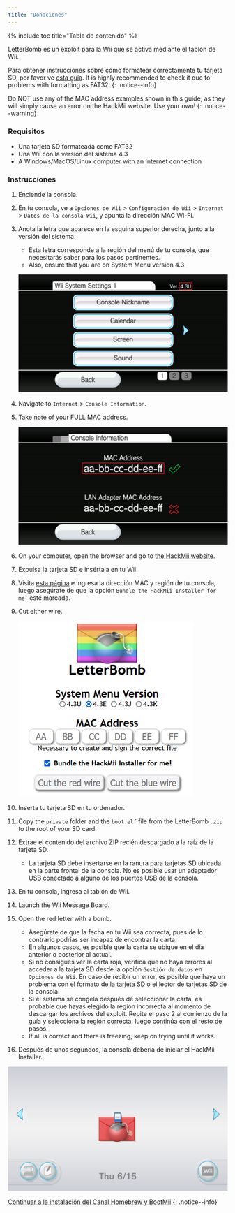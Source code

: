 ```yaml
---
title: "Donaciones"
---
```


{% include toc title="Tabla de contenido" %}

LetterBomb es un exploit para la Wii que se activa mediante el tablón de Wii.

Para obtener instrucciones sobre cómo formatear correctamente tu tarjeta SD, por favor ve [esta guía](https://wiki.hacks.guide/wiki/Formatting_an_SD_card). It is highly recommended to check it due to problems with formatting as FAT32.
{: .notice--info}

Do NOT use any of the MAC address examples shown in this guide, as they will simply cause an error on the HackMii website. Use your own!
{: .notice--warning}

### Requisitos
* Una tarjeta SD formateada como FAT32
* Una Wii con la versión del sistema 4.3
* A Windows/MacOS/Linux computer with an Internet connection

### Instrucciones

1. Enciende la consola.
1. En tu consola, ve a `Opciones de Wii` > `Configuración de Wii` > `Internet` > `Datos de la consola Wii`, y apunta la dirección MAC Wi-Fi.
1. Anota la letra que aparece en la esquina superior derecha, junto a la versión del sistema.
    + Esta letra corresponde a la región del menú de tu consola, que necesitarás saber para los pasos pertinentes.
    + Also, ensure that you are on System Menu version 4.3.

    ![](/images/wii/SystemMenuVersion.png)

1. Navigate to `Internet` > `Console Information`.
1. Take note of your FULL MAC address.

    ![](/images/wii/MacAddress.png)

1. On your computer, open the browser and go to [the HackMii website](https://please.hackmii.com/).
1. Expulsa la tarjeta SD e insértala en tu Wii.
1. Visita [esta página](https://please.hackmii.com/) e ingresa la dirección MAC y región de tu consola, luego asegúrate de que la opción `Bundle the HackMii Installer for me!` esté marcada.
1. Cut either wire.

    ![](/images/exploits/letterbomb/LetterBomb-PC.png)

1. Inserta tu tarjeta SD en tu ordenador.
1. Copy the `private` folder and the `boot.elf` file from the LetterBomb `.zip` to the root of your SD card.
1. Extrae el contenido del archivo ZIP recién descargado a la raíz de la tarjeta SD.
    + La tarjeta SD debe insertarse en la ranura para tarjetas SD ubicada en la parte frontal de la consola. No es posible usar un adaptador USB conectado a alguno de los puertos USB de la consola.
1. En tu consola, ingresa al tablón de Wii.
1. Launch the Wii Message Board.
1. Open the red letter with a bomb.
    + Asegúrate de que la fecha en tu Wii sea correcta, pues de lo contrario podrías ser incapaz de encontrar la carta.
    + En algunos casos, es posible que la carta se ubique en el día anterior o posterior al actual.
    + Si no consigues ver la carta roja, verifica que no haya errores al acceder a la tarjeta SD desde la opción `Gestión de datos` en `Opciones de Wii`. En caso de recibir un error, es posible que haya un problema con el formato de la tarjeta SD o el lector de tarjetas SD de la consola.
    + Si el sistema se congela después de seleccionar la carta, es probable que hayas elegido la región incorrecta al momento de descargar los archivos del exploit. Repite el paso 2 al comienzo de la guía y selecciona la región correcta, luego continúa con el resto de pasos.
    + If all is correct and there is freezing, keep on trying until it works.
1. Después de unos segundos, la consola debería de iniciar el HackMii Installer.

![](/images/exploits/letterbomb/LetterBomb-Wii.png)

[Continuar a la instalación del Canal Homebrew y BootMii](hbc)
{: .notice--info}
